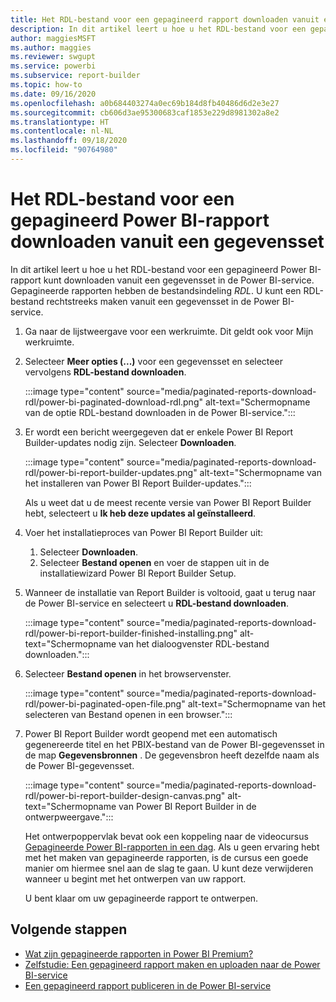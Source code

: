 ```yaml
---
title: Het RDL-bestand voor een gepagineerd rapport downloaden vanuit een gegevensset
description: In dit artikel leert u hoe u het RDL-bestand voor een gepagineerd Power BI-rapport kunt downloaden vanuit een gedeelde gegevensset in de Power BI-service.
author: maggiesMSFT
ms.author: maggies
ms.reviewer: swgupt
ms.service: powerbi
ms.subservice: report-builder
ms.topic: how-to
ms.date: 09/16/2020
ms.openlocfilehash: a0b684403274a0ec69b184d8fb40486d6d2e3e27
ms.sourcegitcommit: cb606d3ae95300683caf1853e229d8981302a8e2
ms.translationtype: HT
ms.contentlocale: nl-NL
ms.lasthandoff: 09/18/2020
ms.locfileid: "90764980"
---
```

# <a name="download-the-rdl-for-a-power-bi-paginated-report-from-a-dataset"></a>Het RDL-bestand voor een gepagineerd Power BI-rapport downloaden vanuit een gegevensset

In dit artikel leert u hoe u het RDL-bestand voor een gepagineerd Power BI-rapport kunt downloaden vanuit een gegevensset in de Power BI-service. Gepagineerde rapporten hebben de bestandsindeling *RDL*. U kunt een RDL-bestand rechtstreeks maken vanuit een gegevensset in de Power BI-service.

1. Ga naar de lijstweergave voor een werkruimte. Dit geldt ook voor Mijn werkruimte. 
1. Selecteer **Meer opties (...)** voor een gegevensset en selecteer vervolgens **RDL-bestand downloaden**.

    :::image type="content" source="media/paginated-reports-download-rdl/power-bi-paginated-download-rdl.png" alt-text="Schermopname van de optie RDL-bestand downloaden in de Power BI-service.":::
1. Er wordt een bericht weergegeven dat er enkele Power BI Report Builder-updates nodig zijn. Selecteer **Downloaden**. 

    :::image type="content" source="media/paginated-reports-download-rdl/power-bi-report-builder-updates.png" alt-text="Schermopname van het installeren van Power BI Report Builder-updates.":::

    Als u weet dat u de meest recente versie van Power BI Report Builder hebt, selecteert u **Ik heb deze updates al geïnstalleerd**.

1. Voer het installatieproces van Power BI Report Builder uit: 

    1. Selecteer **Downloaden**.  
    2. Selecteer **Bestand openen** en voer de stappen uit in de installatiewizard Power BI Report Builder Setup.

1. Wanneer de installatie van Report Builder is voltooid, gaat u terug naar de Power BI-service en selecteert u **RDL-bestand downloaden**.

    :::image type="content" source="media/paginated-reports-download-rdl/power-bi-report-builder-finished-installing.png" alt-text="Schermopname van het dialoogvenster RDL-bestand downloaden.":::

1. Selecteer **Bestand openen** in het browservenster.

    :::image type="content" source="media/paginated-reports-download-rdl/power-bi-paginated-open-file.png" alt-text="Schermopname van het selecteren van Bestand openen in een browser.":::

1. Power BI Report Builder wordt geopend met een automatisch gegenereerde titel en het PBIX-bestand van de Power BI-gegevensset in de map **Gegevensbronnen** . De gegevensbron heeft dezelfde naam als de Power BI-gegevensset.

    :::image type="content" source="media/paginated-reports-download-rdl/power-bi-report-builder-design-canvas.png" alt-text="Schermopname van Power BI Report Builder in de ontwerpweergave.":::

    Het ontwerpoppervlak bevat ook een koppeling naar de videocursus [Gepagineerde Power BI-rapporten in een dag](../learning-catalog/paginated-reports-online-course.md). Als u geen ervaring hebt met het maken van gepagineerde rapporten, is de cursus een goede manier om hiermee snel aan de slag te gaan.  U kunt deze verwijderen wanneer u begint met het ontwerpen van uw rapport.

    U bent klaar om uw gepagineerde rapport te ontwerpen.
 
## <a name="next-steps"></a>Volgende stappen 

- [Wat zijn gepagineerde rapporten in Power BI Premium?](paginated-reports-report-builder-power-bi.md)  
- [Zelfstudie: Een gepagineerd rapport maken en uploaden naar de Power BI-service](paginated-reports-quickstart-aw.md)
- [Een gepagineerd rapport publiceren in de Power BI-service](paginated-reports-save-to-power-bi-service.md)

